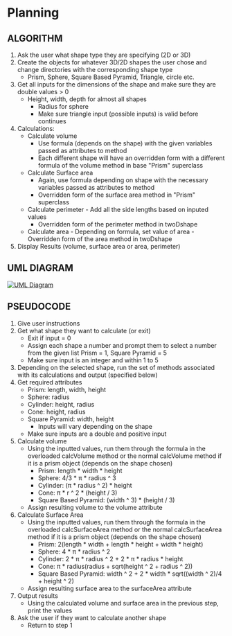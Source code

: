 # Planning

## ALGORITHM
1. Ask the user what shape type they are specifying (2D or 3D)
2. Create the objects for whatever 3D/2D shapes the user chose and change directories with the corresponding shape type
    - Prism, Sphere, Square Based Pyramid, Triangle, circle etc.
3. Get all inputs for the dimensions of the shape and make sure they are double values > 0
    - Height, width, depth for almost all shapes
      - Radius for sphere
      - Make sure triangle input (possible inputs) is valid before continues
4. Calculations:
    - Calculate volume
        - Use formula (depends on the shape) with the given variables passed as attributes to method
        - Each different shape will have an overridden form with a different formula of the volume method in base "Prism" superclass
    - Calculate Surface area
        - Again, use formula depending on shape with the necessary variables passed as attributes to method
         - Overridden form of the surface area method in "Prism" superclass
    - Calculate perimeter
    	   - Add all the side lengths based on inputed values
         - Overridden form of the perimeter method in twoDshape
    - Calculate area
				  - Depending on formula, set value of area
          - Overridden form of the area method in twoDshape
5. Display Results (volume, surface area or area, perimeter)

## UML DIAGRAM
[![UML Diagram](https://i.gyazo.com/9c467cac42b4b51a0cafa6d63ca4f289.png)](https://gyazo.com/9c467cac42b4b51a0cafa6d63ca4f289)

## PSEUDOCODE

1. Give user instructions
2. Get what shape they want to calculate (or exit)
    - Exit if input = 0
    - Assign each shape a number and prompt them to select a number from the given list Prism = 1, Square Pyramid = 5
    - Make sure input is an integer and within 1 to 5
3. Depending on the selected shape, run the set of methods associated with its calculations and output (specified below)
4. Get required attributes
    - Prism: length, width, height
    - Sphere: radius
    - Cylinder: height, radius
    - Cone: height, radius
    - Square Pyramid: width, height
      - Inputs will vary depending on the shape
    - Make sure inputs are a double and positive input
5. Calculate volume
    - Using the inputted values, run them through the formula in the overloaded calcVolume method or the normal calcVolume method if it is a prism object (depends on the shape chosen)
        - Prism: length \* width \* height
        - Sphere: 4/3 \* π \* radius ^ 3
        - Cylinder: (π \* radius ^ 2) \* height
        - Cone: π * r ^ 2 \* (height / 3)
        - Square Based Pyramid: (width ^ 3) \* (height / 3)
    - Assign resulting volume to the volume attribute
6. Calculate Surface Area
    - Using the inputted values, run them through the formula in the overloaded calcSurfaceArea method or the normal calcSurfaceArea method if it is a prism object (depends on the shape chosen)
        - Prism: 2(length \* width + length \* height + width \* height)
        - Sphere: 4 \* π \* radius ^ 2
        - Cylinder: 2 \* π \* radius ^ 2 + 2 \* π \* radius \* height
        - Cone: π \* radius(radius + sqrt(height ^ 2 + radius ^ 2))
        - Square Based Pyramid: width ^ 2 + 2 \* width \* sqrt((width ^ 2)/4 + height ^ 2)
    - Assign resulting surface area to the surfaceArea attribute
7. Output results
    - Using the calculated volume and surface area in the previous step, print the values
8. Ask the user if they want to calculate another shape
    - Return to step 1
